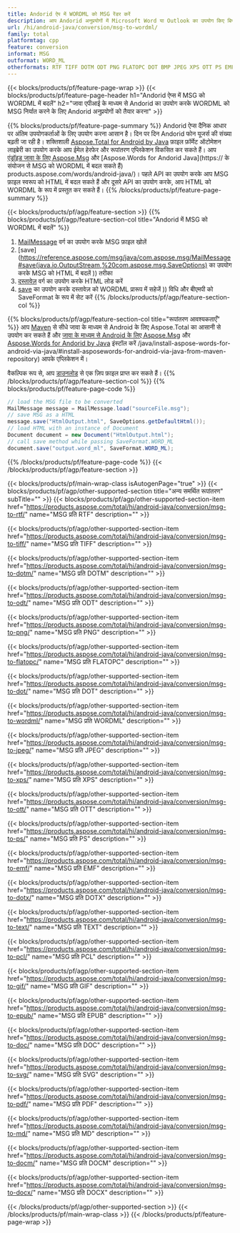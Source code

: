 ```yaml
---
title: Andorid ऐप में WORDML को MSG रेंडर करें
description: आप Andorid अनुप्रयोगों में Microsoft Word या Outlook का उपयोग किए बिना MSG को WORDML में निर्यात करें
url: /hi/android-java/conversion/msg-to-wordml/
family: total
platformtag: cpp
feature: conversion
informat: MSG
outformat: WORD_ML
otherformats: RTF TIFF DOTM ODT PNG FLATOPC DOT BMP JPEG XPS OTT PS EMF DOTX TEXT PCL GIF EPUB DOC SVG PDF MD DOCM DOCX
---
```

{{< blocks/products/pf/feature-page-wrap >}}
{{< blocks/products/pf/feature-page-header h1="Andorid ऐप्स में MSG को WORDML में बदलें" h2="जावा एपीआई के माध्यम से Andorid का उपयोग करके WORDML को MSG निर्यात करने के लिए Andorid अनुप्रयोगों को तैयार करना" >}}

{{% blocks/products/pf/feature-page-summary %}}
Andorid ऐप्स दैनिक आधार पर अंतिम उपयोगकर्ताओं के लिए उपयोग करना आसान है। दिन पर दिन Andorid फोन यूजर्स की संख्या बढ़ती जा रही है। शक्तिशाली [Aspose.Total for Android by Java](https://products.aspose.com/total/android-java/) फ़ाइल फ़ॉर्मेट ऑटोमेशन लाइब्रेरी का उपयोग करके आप ईमेल हेरफेर और रूपांतरण एप्लिकेशन विकसित कर सकते हैं। आप [एंड्रॉइड जावा के लिए Aspose.Msg](https://products.aspose.com/msg/android-java/) और [Aspose.Words for Andorid Java](https:// के संयोजन से MSG को WORDML में बदल सकते हैं) products.aspose.com/words/android-java/)। पहले API का उपयोग करके आप MSG फ़ाइल स्वरूप को HTML में बदल सकते हैं और दूसरे API का उपयोग करके, आप HTML को WORDML के रूप में प्रस्तुत कर सकते हैं। 
{{% /blocks/products/pf/feature-page-summary  %}}

{{< blocks/products/pf/agp/feature-section >}}
{{% blocks/products/pf/agp/feature-section-col title="Andorid में MSG को WORDML में बदलें" %}}
1. [MailMessage](https://reference.aspose.com/msg/java/com.aspose.msg/mailmessage) वर्ग का उपयोग करके MSG फ़ाइल खोलें
2. [save](https://reference.aspose.com/msg/java/com.aspose.msg/MailMessage#save(java.io.OutputStream,%20com.aspose.msg.SaveOptions) का उपयोग करके MSG को HTML में बदलें )) तरीका
3. [दस्तावेज़](https://reference.aspose.com/words/java/com.aspose.words/Document) वर्ग का उपयोग करके HTML लोड करें
4. [save](https://reference.aspose.com/words/java/com.aspose.words/Document#save(java.lang.String,com.aspose.words.SaveOptions)) का उपयोग करके दस्तावेज़ को WORDML प्रारूप में सहेजें )) विधि और बीएमपी को SaveFormat के रूप में सेट करें
{{% /blocks/products/pf/agp/feature-section-col %}}

{{% blocks/products/pf/agp/feature-section-col title="रूपांतरण आवश्यकताएँ" %}}
आप [Maven](https://repository.aspose.com/webapp/#/artifacts/browse/tree/General/repo/com/aspose/aspose-total) से सीधे जावा के माध्यम से Android के लिए Aspose.Total का आसानी से उपयोग कर सकते हैं और [जावा के माध्यम से Android के लिए Aspose.Msg](https://docs.aspose.com/msg/androidjava/installation/) और [Aspose.Words for Andorid by Java](https://docs.aspose.com/words) इंस्टॉल करें /java/install-aspose-words-for-android-via-java/#install-asposewords-for-android-via-java-from-maven-repository) आपके एप्लिकेशन में।

वैकल्पिक रूप से, आप [डाउनलोड](https://downloads.aspose.com/total/androidjava) से एक ज़िप फ़ाइल प्राप्त कर सकते हैं।
{{% /blocks/products/pf/agp/feature-section-col %}}
{{% blocks/products/pf/feature-page-code %}}
```cs
// load the MSG file to be converted
MailMessage message = MailMessage.load("sourceFile.msg"); 
// save MSG as a HTML 
message.save("HtmlOutput.html", SaveOptions.getDefaultHtml());
// load HTML with an instance of Document
Document document = new Document("HtmlOutput.html");
// call save method while passing SaveFormat.WORD_ML
document.save("output.word_ml", SaveFormat.WORD_ML); 
```

{{% /blocks/products/pf/feature-page-code %}}
{{< /blocks/products/pf/agp/feature-section >}}

{{< blocks/products/pf/main-wrap-class isAutogenPage="true" >}}
{{< blocks/products/pf/agp/other-supported-section title="अन्य समर्थित रूपांतरण" subTitle="" >}}
{{< blocks/products/pf/agp/other-supported-section-item href="https://products.aspose.com/total/hi/android-java/conversion/msg-to-rtf/" name="MSG प्रति RTF" description="" >}}

{{< blocks/products/pf/agp/other-supported-section-item href="https://products.aspose.com/total/hi/android-java/conversion/msg-to-tiff/" name="MSG प्रति TIFF" description="" >}}

{{< blocks/products/pf/agp/other-supported-section-item href="https://products.aspose.com/total/hi/android-java/conversion/msg-to-dotm/" name="MSG प्रति DOTM" description="" >}}

{{< blocks/products/pf/agp/other-supported-section-item href="https://products.aspose.com/total/hi/android-java/conversion/msg-to-odt/" name="MSG प्रति ODT" description="" >}}

{{< blocks/products/pf/agp/other-supported-section-item href="https://products.aspose.com/total/hi/android-java/conversion/msg-to-png/" name="MSG प्रति PNG" description="" >}}

{{< blocks/products/pf/agp/other-supported-section-item href="https://products.aspose.com/total/hi/android-java/conversion/msg-to-flatopc/" name="MSG प्रति FLATOPC" description="" >}}

{{< blocks/products/pf/agp/other-supported-section-item href="https://products.aspose.com/total/hi/android-java/conversion/msg-to-dot/" name="MSG प्रति DOT" description="" >}}

{{< blocks/products/pf/agp/other-supported-section-item href="https://products.aspose.com/total/hi/android-java/conversion/msg-to-wordml/" name="MSG प्रति WORDML" description="" >}}

{{< blocks/products/pf/agp/other-supported-section-item href="https://products.aspose.com/total/hi/android-java/conversion/msg-to-jpeg/" name="MSG प्रति JPEG" description="" >}}

{{< blocks/products/pf/agp/other-supported-section-item href="https://products.aspose.com/total/hi/android-java/conversion/msg-to-xps/" name="MSG प्रति XPS" description="" >}}

{{< blocks/products/pf/agp/other-supported-section-item href="https://products.aspose.com/total/hi/android-java/conversion/msg-to-ott/" name="MSG प्रति OTT" description="" >}}

{{< blocks/products/pf/agp/other-supported-section-item href="https://products.aspose.com/total/hi/android-java/conversion/msg-to-ps/" name="MSG प्रति PS" description="" >}}

{{< blocks/products/pf/agp/other-supported-section-item href="https://products.aspose.com/total/hi/android-java/conversion/msg-to-emf/" name="MSG प्रति EMF" description="" >}}

{{< blocks/products/pf/agp/other-supported-section-item href="https://products.aspose.com/total/hi/android-java/conversion/msg-to-dotx/" name="MSG प्रति DOTX" description="" >}}

{{< blocks/products/pf/agp/other-supported-section-item href="https://products.aspose.com/total/hi/android-java/conversion/msg-to-text/" name="MSG प्रति TEXT" description="" >}}

{{< blocks/products/pf/agp/other-supported-section-item href="https://products.aspose.com/total/hi/android-java/conversion/msg-to-pcl/" name="MSG प्रति PCL" description="" >}}

{{< blocks/products/pf/agp/other-supported-section-item href="https://products.aspose.com/total/hi/android-java/conversion/msg-to-gif/" name="MSG प्रति GIF" description="" >}}

{{< blocks/products/pf/agp/other-supported-section-item href="https://products.aspose.com/total/hi/android-java/conversion/msg-to-epub/" name="MSG प्रति EPUB" description="" >}}

{{< blocks/products/pf/agp/other-supported-section-item href="https://products.aspose.com/total/hi/android-java/conversion/msg-to-doc/" name="MSG प्रति DOC" description="" >}}

{{< blocks/products/pf/agp/other-supported-section-item href="https://products.aspose.com/total/hi/android-java/conversion/msg-to-svg/" name="MSG प्रति SVG" description="" >}}

{{< blocks/products/pf/agp/other-supported-section-item href="https://products.aspose.com/total/hi/android-java/conversion/msg-to-pdf/" name="MSG प्रति PDF" description="" >}}

{{< blocks/products/pf/agp/other-supported-section-item href="https://products.aspose.com/total/hi/android-java/conversion/msg-to-md/" name="MSG प्रति MD" description="" >}}

{{< blocks/products/pf/agp/other-supported-section-item href="https://products.aspose.com/total/hi/android-java/conversion/msg-to-docm/" name="MSG प्रति DOCM" description="" >}}

{{< blocks/products/pf/agp/other-supported-section-item href="https://products.aspose.com/total/hi/android-java/conversion/msg-to-docx/" name="MSG प्रति DOCX" description="" >}}


{{< /blocks/products/pf/agp/other-supported-section >}}
{{< /blocks/products/pf/main-wrap-class >}}
{{< /blocks/products/pf/feature-page-wrap >}}